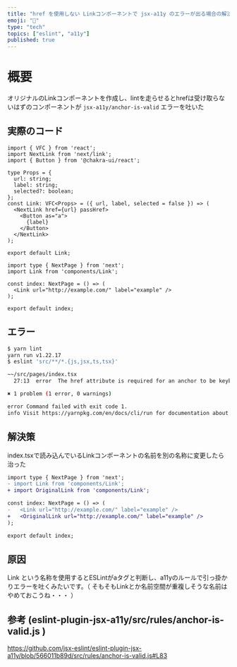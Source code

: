 ```yaml
---
title: "href を使用しない Linkコンポーネントで jsx-a11y のエラーが出る場合の解決法"
emoji: "🗿"
type: "tech"
topics: ["eslint", "a11y"]
published: true
---
```


# 概要
オリジナルのLinkコンポーネントを作成し、lintを走らせるとhrefは受け取らないはずのコンポーネントが `jsx-a11y/anchor-is-valid` エラーを吐いた

## 実際のコード
```tsx:components/Link.tsx
import { VFC } from 'react';
import NextLink from 'next/link';
import { Button } from '@chakra-ui/react';

type Props = {
  url: string;
  label: string;
  selected?: boolean;
};
const Link: VFC<Props> = ({ url, label, selected = false }) => (
  <NextLink href={url} passHref>
    <Button as="a">
      {label}
    </Button>
  </NextLink>
);

export default Link;
```

```tsx:pages/index.tsx
import type { NextPage } from 'next';
import Link from 'components/Link';

const index: NextPage = () => (
  <Link url="http://example.com/" label="example" />
);

export default index;
```

## エラー
```bash
$ yarn lint
yarn run v1.22.17
$ eslint 'src/**/*.{js,jsx,ts,tsx}'

~~/src/pages/index.tsx
  27:13  error  The href attribute is required for an anchor to be keyboard accessible. Provide a valid, navigable address as the href value. If you cannot provide an href, but still need the element to resemble a link, use a button and change it with appropriate styles. Learn more: https://github.com/jsx-eslint/eslint-plugin-jsx-a11y/blob/HEAD/docs/rules/anchor-is-valid.md  jsx-a11y/anchor-is-valid

✖ 1 problem (1 error, 0 warnings)

error Command failed with exit code 1.
info Visit https://yarnpkg.com/en/docs/cli/run for documentation about this command.
```

## 解決策
index.tsxで読み込んでいるLinkコンポーネントの名前を別の名称に変更したら治った

```diff tsx:pages/index.tsx
import type { NextPage } from 'next';
- import Link from 'components/Link';
+ import OriginalLink from 'components/Link';

const index: NextPage = () => (
-   <Link url="http://example.com/" label="example" />
+   <OriginalLink url="http://example.com/" label="example" />
);

export default index;
```

## 原因
Link という名称を使用するとESLintがaタグと判断し、a11yのルールで引っ掛かりエラーを吐くみたいです。（ そもそもLinkとか名前空間が重複しそうな名前はやめておこうね・・・ ）

## 参考 (eslint-plugin-jsx-a11y/src/rules/anchor-is-valid.js )
https://github.com/jsx-eslint/eslint-plugin-jsx-a11y/blob/566011b89d/src/rules/anchor-is-valid.js#L83

